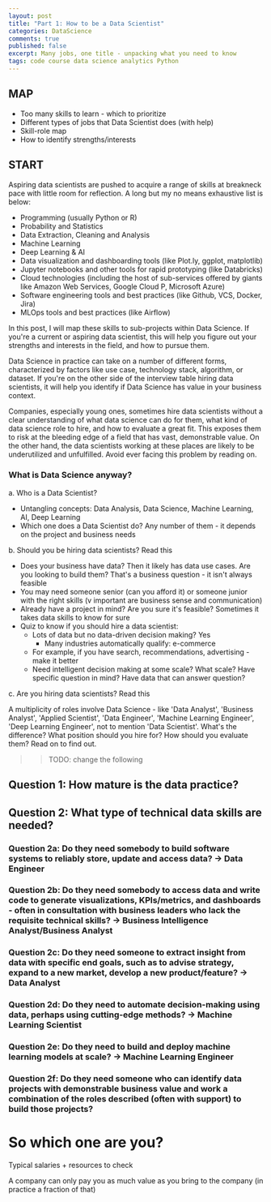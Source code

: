 ```yaml
---
layout: post
title: "Part 1: How to be a Data Scientist"
categories: DataScience
comments: true
published: false
excerpt: Many jobs, one title - unpacking what you need to know
tags: code course data science analytics Python
---
```


## MAP

- Too many skills to learn - which to prioritize
- Different types of jobs that Data Scientist does (with help)
- Skill-role map
- How to identify strengths/interests

## START

Aspiring data scientists are pushed to acquire a range of skills at breakneck pace with little room for reflection. A long but my no means exhaustive list is below:
- Programming (usually Python or R)
- Probability and Statistics
- Data Extraction, Cleaning and Analysis
- Machine Learning
- Deep Learning & AI
- Data visualization and dashboarding tools (like Plot.ly, ggplot, matplotlib)
- Jupyter notebooks and other tools for rapid prototyping (like Databricks)
- Cloud technologies (including the host of sub-services offered by giants like Amazon Web Services, Google Cloud P, Microsoft Azure)
- Software engineering tools and best practices (like Github, VCS, Docker, Jira)
- MLOps tools and best practices (like Airflow)

In this post, I will map these skills to sub-projects within Data Science. If you're a current or aspiring data scientist, this will help you figure out your strengths and interests in the field, and how to pursue them.


Data Science in practice can take on a number of different forms, characterized by factors like use case, technology stack, algorithm, or dataset. If you're on the other side of the interview table hiring data scientists, it will help you identify if Data Science has value in your business context.

Companies, especially young ones, sometimes hire data scientists without a clear understanding of what data science can do for them, what kind of data science role to hire, and how to evaluate a great fit. This exposes them to risk at the bleeding edge of a field that has vast, demonstrable value. On the other hand, the data scientists working at these places are likely to be underutilized and unfulfilled. Avoid ever facing this problem by reading on.

### What is Data Science anyway?

a. Who is a Data Scientist?
- Untangling concepts: Data Analysis, Data Science, Machine Learning, AI, Deep Learning
- Which one does a Data Scientist do? Any number of them - it depends on the project and business needs

b. Should you be hiring data scientists? Read this
- Does your business have data? Then it likely has data use cases. Are you looking to build them? That's a business question - it isn't always feasible
- You may need someone senior (can you afford it) or someone junior with the right skills (v important are business sense and communication)
- Already have a project in mind? Are you sure it's feasible? Sometimes it takes data skills to know for sure
- Quiz to know if you should hire a data scientist:
    - Lots of data but no data-driven decision making? Yes
        - Many industries automatically qualify: e-commerce
    - For example, if you have search, recommendations, advertising - make it better
    - Need intelligent decision making at some scale? What scale? Have specific question in mind? Have data that can answer question?

c. Are you hiring data scientists? Read this

A multiplicity of roles involve Data Science - like 'Data Analyst', 'Business Analyst', 'Applied Scientist', 'Data Engineer', 'Machine Learning Engineer', 'Deep Learning Engineer', not to mention 'Data Scientist'. What's the difference? What position should you hire for? How should you evaluate them? Read on to find out.

>> TODO: change the following

## Question 1: How mature is the data practice?

## Question 2: What type of technical data skills are needed?

### Question 2a: Do they need somebody to build software systems to reliably store, update and access data? -> Data Engineer

### Question 2b: Do they need somebody to access data and write code to generate visualizations, KPIs/metrics, and dashboards - often in consultation with business leaders who lack the requisite technical skills? -> Business Intelligence Analyst/Business Analyst

### Question 2c: Do they need someone to extract insight from data with specific end goals, such as to advise strategy, expand to a new market, develop a new product/feature? -> Data Analyst

### Question 2d: Do they need to automate decision-making using data, perhaps using cutting-edge methods? -> Machine Learning Scientist

### Question 2e: Do they need to build and deploy machine learning models at scale? -> Machine Learning Engineer

### Question 2f: Do they need someone who can identify data projects with demonstrable business value and work a combination of the roles described (often with support) to build those projects?


# So which one are you?

Typical salaries + resources to check

A company can only pay you as much value as you bring to the company (in practice a fraction of that)
